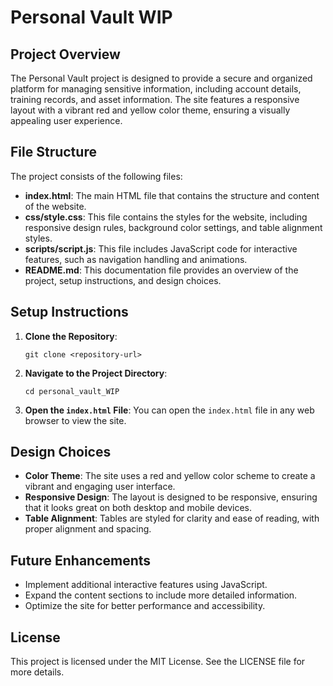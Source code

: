 # Personal Vault WIP

## Project Overview
The Personal Vault project is designed to provide a secure and organized platform for managing sensitive information, including account details, training records, and asset information. The site features a responsive layout with a vibrant red and yellow color theme, ensuring a visually appealing user experience.

## File Structure
The project consists of the following files:

- **index.html**: The main HTML file that contains the structure and content of the website.
- **css/style.css**: This file contains the styles for the website, including responsive design rules, background color settings, and table alignment styles.
- **scripts/script.js**: This file includes JavaScript code for interactive features, such as navigation handling and animations.
- **README.md**: This documentation file provides an overview of the project, setup instructions, and design choices.

## Setup Instructions
1. **Clone the Repository**: 
   ```
   git clone <repository-url>
   ```
2. **Navigate to the Project Directory**:
   ```
   cd personal_vault_WIP
   ```
3. **Open the `index.html` File**: You can open the `index.html` file in any web browser to view the site.

## Design Choices
- **Color Theme**: The site uses a red and yellow color scheme to create a vibrant and engaging user interface.
- **Responsive Design**: The layout is designed to be responsive, ensuring that it looks great on both desktop and mobile devices.
- **Table Alignment**: Tables are styled for clarity and ease of reading, with proper alignment and spacing.

## Future Enhancements
- Implement additional interactive features using JavaScript.
- Expand the content sections to include more detailed information.
- Optimize the site for better performance and accessibility.

## License
This project is licensed under the MIT License. See the LICENSE file for more details.